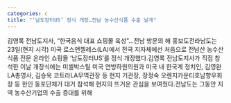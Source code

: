 ```yaml
---
categories: c
title: "‘남도장터US’ 정식 개장…전남 농수산식품 수출 날개"
---
```

김영록 전남도지사, “한국음식 대표 쇼핑몰 육성”…전남 방문의 해 홍보도전라남도는 23일(현지 시각) 미국 로스앤젤레스(LA)에서 전국 지자체에선 처음으로 전남산 농수산식품 전문 온라인 쇼핑몰 ‘남도장터US’를 정식 개장했다.김영록 전남도지사가 직접 참석한 이날 개장식에는 미셸박스틸 미국 연방하원의원과 미국 내 한국계 정치인, 김영완 LA총영사, 김승욱 코트라LA무역관장 등 현지 기관장, 장정숙 오렌지카운티호남향우회장 등 한인 동포단체가 대거 참석해 현지의 뜨거운 관심을 보여줬다.전남도는 그동안 지역 농수산기업의 수출 증대를 위해